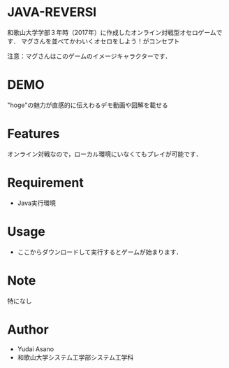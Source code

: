 # JAVA-REVERSI
 
和歌山大学学部３年時（2017年）に作成したオンライン対戦型オセロゲームです．
マグさんを並べてかわいくオセロをしよう！がコンセプト

注意：マグさんはこのゲームのイメージキャラクターです．

# DEMO
 
"hoge"の魅力が直感的に伝えわるデモ動画や図解を載せる
 
# Features
 
オンライン対戦なので，ローカル環境にいなくてもプレイが可能です．
 
# Requirement
 
* Java実行環境
 
# Usage
 
* ここからダウンロードして実行するとゲームが始まります．
 
# Note
 
 特になし
 
# Author
 
* Yudai Asano
* 和歌山大学システム工学部システム工学科
 
